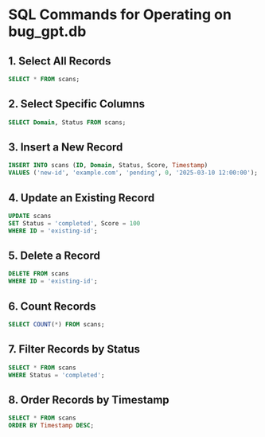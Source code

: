 # SQL Commands for Operating on bug_gpt.db

## 1. Select All Records
```sql
SELECT * FROM scans;
```

## 2. Select Specific Columns
```sql
SELECT Domain, Status FROM scans;
```

## 3. Insert a New Record
```sql
INSERT INTO scans (ID, Domain, Status, Score, Timestamp) 
VALUES ('new-id', 'example.com', 'pending', 0, '2025-03-10 12:00:00');
```

## 4. Update an Existing Record
```sql
UPDATE scans 
SET Status = 'completed', Score = 100 
WHERE ID = 'existing-id';
```

## 5. Delete a Record
```sql
DELETE FROM scans 
WHERE ID = 'existing-id';
```

## 6. Count Records
```sql
SELECT COUNT(*) FROM scans;
```

## 7. Filter Records by Status
```sql
SELECT * FROM scans 
WHERE Status = 'completed';
```

## 8. Order Records by Timestamp
```sql
SELECT * FROM scans 
ORDER BY Timestamp DESC;

